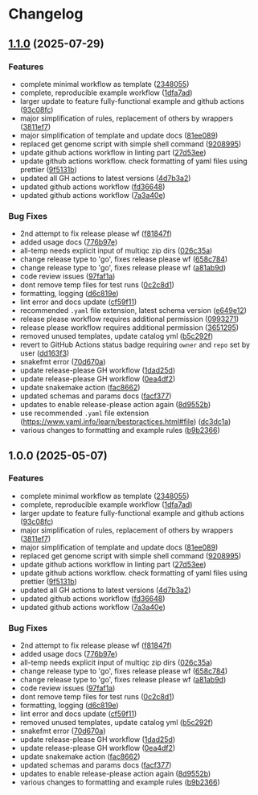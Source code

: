 # Changelog

## [1.1.0](https://github.com/snakemake-workflows/snakemake-workflow-template/compare/v1.0.0...v1.1.0) (2025-07-29)


### Features

* complete minimal workflow as template ([2348055](https://github.com/snakemake-workflows/snakemake-workflow-template/commit/234805535a6353a3db59d5bba0a4b38fe8194d97))
* complete, reproducible example workflow ([1dfa7ad](https://github.com/snakemake-workflows/snakemake-workflow-template/commit/1dfa7adb0120880ae5e85c57551d5e698a057497))
* larger update to feature fully-functional example and github actions ([93c08fc](https://github.com/snakemake-workflows/snakemake-workflow-template/commit/93c08fc9db2f8619af7b90784db83d18ed656f25))
* major simplification of rules, replacement of others by wrappers ([3811ef7](https://github.com/snakemake-workflows/snakemake-workflow-template/commit/3811ef796df4fe38fb7161f9a1b06fac9db86d5b))
* major simplification of template and update docs ([81ee089](https://github.com/snakemake-workflows/snakemake-workflow-template/commit/81ee08989857366893593a333615523f05295f87))
* replaced get genome script with simple shell command ([9208995](https://github.com/snakemake-workflows/snakemake-workflow-template/commit/9208995b78433ce3680a0b0e453ddcf5915abcef))
* update github actions workflow in linting part ([27d53ee](https://github.com/snakemake-workflows/snakemake-workflow-template/commit/27d53eecfad935f50bc62a30248141891a4329ee))
* update github actions workflow. check formatting of yaml files using prettier ([9f5131b](https://github.com/snakemake-workflows/snakemake-workflow-template/commit/9f5131bf0eeaf1eb7fb0937b2840f73db2a02724))
* updated all GH actions to latest versions ([4d7b3a2](https://github.com/snakemake-workflows/snakemake-workflow-template/commit/4d7b3a2b143c304b6dcf487664c392c4a5e98f74))
* updated github actions workflow ([fd36648](https://github.com/snakemake-workflows/snakemake-workflow-template/commit/fd3664841b830ae670549aabb214eb6004aa696d))
* updated github actions workflow ([7a3a40e](https://github.com/snakemake-workflows/snakemake-workflow-template/commit/7a3a40e62df01b37a802a085e7210014eb3fba82))


### Bug Fixes

* 2nd attempt to fix release please wf ([f81847f](https://github.com/snakemake-workflows/snakemake-workflow-template/commit/f81847fdfd39d99e795006da4f84701ee6ba8ddc))
* added usage docs ([776b97e](https://github.com/snakemake-workflows/snakemake-workflow-template/commit/776b97e3d0e928d98f4c48e619090b47f702dcab))
* all-temp needs explicit input of multiqc zip dirs ([026c35a](https://github.com/snakemake-workflows/snakemake-workflow-template/commit/026c35aebfb140746bc823ce06327e25c9a40cf1))
* change release type to 'go', fixes release please wf ([658c784](https://github.com/snakemake-workflows/snakemake-workflow-template/commit/658c784ab5d70b117ce9dd386f5b07f8e4ff782d))
* change release type to 'go', fixes release please wf ([a81ab9d](https://github.com/snakemake-workflows/snakemake-workflow-template/commit/a81ab9def05667e23c5e59ac881c7a57b9f1b767))
* code review issues ([97faf1a](https://github.com/snakemake-workflows/snakemake-workflow-template/commit/97faf1ae8bde189094e6b46568f3911f01b625fd))
* dont remove temp files for test runs ([0c2c8d1](https://github.com/snakemake-workflows/snakemake-workflow-template/commit/0c2c8d19c51648872d09a8f697826b9445bafc81))
* formatting, logging ([d6c819e](https://github.com/snakemake-workflows/snakemake-workflow-template/commit/d6c819efcadde1ad4af342152d3aef2a982983d0))
* lint error and docs update ([cf59f11](https://github.com/snakemake-workflows/snakemake-workflow-template/commit/cf59f11acc11c01866ad56971fd132661f4f32be))
* recommended `.yaml` file extension, latest schema version ([e649e12](https://github.com/snakemake-workflows/snakemake-workflow-template/commit/e649e12be9c447e8c366847ddf3531e216306c97))
* release please workflow requires additional permission ([0993271](https://github.com/snakemake-workflows/snakemake-workflow-template/commit/0993271f0077e5a548755679b2b8952d18795580))
* release please workflow requires additional permission ([3651295](https://github.com/snakemake-workflows/snakemake-workflow-template/commit/36512953f851611f18676a4f18e6e5684932ef61))
* removed unused templates, update catalog yml ([b5c292f](https://github.com/snakemake-workflows/snakemake-workflow-template/commit/b5c292ff4b476441d8068ca8013e3b931d30fc04))
* revert to GitHub Actions status badge requiring `owner` and `repo` set by user ([dd163f3](https://github.com/snakemake-workflows/snakemake-workflow-template/commit/dd163f33a5299ecbeb10eb019ef5e8c727f0422a))
* snakefmt error ([70d670a](https://github.com/snakemake-workflows/snakemake-workflow-template/commit/70d670a91c79c0a9d89c59fff6add3f1036753a3))
* update release-please GH workflow ([1dad25d](https://github.com/snakemake-workflows/snakemake-workflow-template/commit/1dad25da5de222982b0cdf35a91be6ecc5a81a42))
* update release-please GH workflow ([0ea4df2](https://github.com/snakemake-workflows/snakemake-workflow-template/commit/0ea4df2f746e0fc760c06a3b902e2ee8bdf2ff42))
* update snakemake action ([fac8662](https://github.com/snakemake-workflows/snakemake-workflow-template/commit/fac8662193fa501fdfc2f3bb94e7549b96dec500))
* updated schemas and params docs ([facf377](https://github.com/snakemake-workflows/snakemake-workflow-template/commit/facf377a7cc107b3e8db0793b21027a9f3df0eeb))
* updates to enable release-please action again ([8d9552b](https://github.com/snakemake-workflows/snakemake-workflow-template/commit/8d9552b8369ca6b115ee00777f45cf641312dde3))
* use recommended `.yaml` file extension (https://www.yaml.info/learn/bestpractices.html#file) ([dc3dc1a](https://github.com/snakemake-workflows/snakemake-workflow-template/commit/dc3dc1aa798a009644f938ef41df02f370e09466))
* various changes to formatting and example rules ([b9b2366](https://github.com/snakemake-workflows/snakemake-workflow-template/commit/b9b236645ad961cd7a8886c1697b27f3694ee047))

## 1.0.0 (2025-05-07)


### Features

* complete minimal workflow as template ([2348055](https://github.com/snakemake-workflows/snakemake-workflow-template/commit/234805535a6353a3db59d5bba0a4b38fe8194d97))
* complete, reproducible example workflow ([1dfa7ad](https://github.com/snakemake-workflows/snakemake-workflow-template/commit/1dfa7adb0120880ae5e85c57551d5e698a057497))
* larger update to feature fully-functional example and github actions ([93c08fc](https://github.com/snakemake-workflows/snakemake-workflow-template/commit/93c08fc9db2f8619af7b90784db83d18ed656f25))
* major simplification of rules, replacement of others by wrappers ([3811ef7](https://github.com/snakemake-workflows/snakemake-workflow-template/commit/3811ef796df4fe38fb7161f9a1b06fac9db86d5b))
* major simplification of template and update docs ([81ee089](https://github.com/snakemake-workflows/snakemake-workflow-template/commit/81ee08989857366893593a333615523f05295f87))
* replaced get genome script with simple shell command ([9208995](https://github.com/snakemake-workflows/snakemake-workflow-template/commit/9208995b78433ce3680a0b0e453ddcf5915abcef))
* update github actions workflow in linting part ([27d53ee](https://github.com/snakemake-workflows/snakemake-workflow-template/commit/27d53eecfad935f50bc62a30248141891a4329ee))
* update github actions workflow. check formatting of yaml files using prettier ([9f5131b](https://github.com/snakemake-workflows/snakemake-workflow-template/commit/9f5131bf0eeaf1eb7fb0937b2840f73db2a02724))
* updated all GH actions to latest versions ([4d7b3a2](https://github.com/snakemake-workflows/snakemake-workflow-template/commit/4d7b3a2b143c304b6dcf487664c392c4a5e98f74))
* updated github actions workflow ([fd36648](https://github.com/snakemake-workflows/snakemake-workflow-template/commit/fd3664841b830ae670549aabb214eb6004aa696d))
* updated github actions workflow ([7a3a40e](https://github.com/snakemake-workflows/snakemake-workflow-template/commit/7a3a40e62df01b37a802a085e7210014eb3fba82))


### Bug Fixes

* 2nd attempt to fix release please wf ([f81847f](https://github.com/snakemake-workflows/snakemake-workflow-template/commit/f81847fdfd39d99e795006da4f84701ee6ba8ddc))
* added usage docs ([776b97e](https://github.com/snakemake-workflows/snakemake-workflow-template/commit/776b97e3d0e928d98f4c48e619090b47f702dcab))
* all-temp needs explicit input of multiqc zip dirs ([026c35a](https://github.com/snakemake-workflows/snakemake-workflow-template/commit/026c35aebfb140746bc823ce06327e25c9a40cf1))
* change release type to 'go', fixes release please wf ([658c784](https://github.com/snakemake-workflows/snakemake-workflow-template/commit/658c784ab5d70b117ce9dd386f5b07f8e4ff782d))
* change release type to 'go', fixes release please wf ([a81ab9d](https://github.com/snakemake-workflows/snakemake-workflow-template/commit/a81ab9def05667e23c5e59ac881c7a57b9f1b767))
* code review issues ([97faf1a](https://github.com/snakemake-workflows/snakemake-workflow-template/commit/97faf1ae8bde189094e6b46568f3911f01b625fd))
* dont remove temp files for test runs ([0c2c8d1](https://github.com/snakemake-workflows/snakemake-workflow-template/commit/0c2c8d19c51648872d09a8f697826b9445bafc81))
* formatting, logging ([d6c819e](https://github.com/snakemake-workflows/snakemake-workflow-template/commit/d6c819efcadde1ad4af342152d3aef2a982983d0))
* lint error and docs update ([cf59f11](https://github.com/snakemake-workflows/snakemake-workflow-template/commit/cf59f11acc11c01866ad56971fd132661f4f32be))
* removed unused templates, update catalog yml ([b5c292f](https://github.com/snakemake-workflows/snakemake-workflow-template/commit/b5c292ff4b476441d8068ca8013e3b931d30fc04))
* snakefmt error ([70d670a](https://github.com/snakemake-workflows/snakemake-workflow-template/commit/70d670a91c79c0a9d89c59fff6add3f1036753a3))
* update release-please GH workflow ([1dad25d](https://github.com/snakemake-workflows/snakemake-workflow-template/commit/1dad25da5de222982b0cdf35a91be6ecc5a81a42))
* update release-please GH workflow ([0ea4df2](https://github.com/snakemake-workflows/snakemake-workflow-template/commit/0ea4df2f746e0fc760c06a3b902e2ee8bdf2ff42))
* update snakemake action ([fac8662](https://github.com/snakemake-workflows/snakemake-workflow-template/commit/fac8662193fa501fdfc2f3bb94e7549b96dec500))
* updated schemas and params docs ([facf377](https://github.com/snakemake-workflows/snakemake-workflow-template/commit/facf377a7cc107b3e8db0793b21027a9f3df0eeb))
* updates to enable release-please action again ([8d9552b](https://github.com/snakemake-workflows/snakemake-workflow-template/commit/8d9552b8369ca6b115ee00777f45cf641312dde3))
* various changes to formatting and example rules ([b9b2366](https://github.com/snakemake-workflows/snakemake-workflow-template/commit/b9b236645ad961cd7a8886c1697b27f3694ee047))
